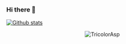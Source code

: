 ### Hi there 👋

<a href="#" align="center">![Github stats](https://github-readme-stats.vercel.app/api?username=TricolorAsp&theme=blueberry&count_private=true&hide_border=true&line_height=20)</a>

<p align="center"><img src="https://github-readme-stats.vercel.app/api/top-langs/?username=TricolorAsp&theme=tokyonight" alt="TricolorAsp" /></p >
<!--
**TricolorAsp/TricolorAsp** is a ✨ _special_ ✨ repository because its `README.md` (this file) appears on your GitHub profile.

Here are some ideas to get you started:

- 🔭 I’m currently working on ...
- 🌱 I’m currently learning ...
- 👯 I’m looking to collaborate on ...
- 🤔 I’m looking for help with ...
- 💬 Ask me about ...
- 📫 How to reach me: ...
- 😄 Pronouns: ...
- ⚡ Fun fact: ...
-->
